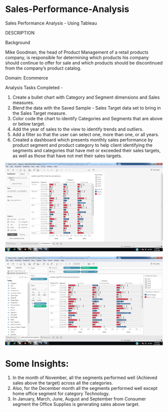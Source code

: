# Sales-Performance-Analysis
Sales Performance Analysis - Using Tableau

DESCRIPTION

Background 

Mike Goodman, the head of Product Management of a retail products company, is responsible for determining which products his company should continue to offer for sale and which products should be discontinued from the company’s product catalog. 

Domain: Ecommerce

Analysis Tasks Completed - 

1. Create a bullet chart with Category and Segment dimensions and Sales measures. 
2. Blend the data with the Saved Sample - Sales Target data set to bring in the Sales Target measure. 
3. Color code the chart to identify Categories and Segments that are above or below target. 
4. Add the year of sales to the view to identify trends and outliers. 
5. Add a filter so that the user can select one, more than one, or all years. 
6. Created a dashboard which presents monthly sales performance by product segment and product category to help client identifying the segments and categories that have met or exceeded their sales targets, as well as those that have not met their sales targets.
 
![alt_text](https://github.com/tanajimestri/Sales-Performance-Analysis/blob/main/images/tab1.png)

![alt_text](https://github.com/tanajimestri/Sales-Performance-Analysis/blob/main/images/tab2.png)

# Some Insights:
1.	In the month of November, all the segments performed well (Achieved sales above the target) across all the categories.
2.	Also, for the December month all the segments performed well except home office segment for category Technology.
3.	In January, March, June, August and September from Consumer segment the Office Supplies is generating sales above target.

